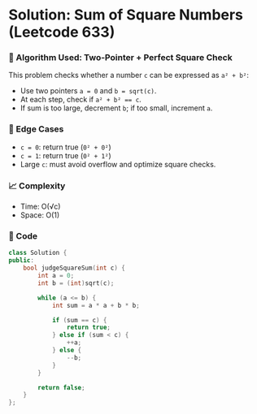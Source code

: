 # Solution: Sum of Square Numbers (Leetcode 633)

### 🧠 Algorithm Used: Two-Pointer + Perfect Square Check

This problem checks whether a number `c` can be expressed as `a² + b²`:

- Use two pointers `a = 0` and `b = sqrt(c)`.
- At each step, check if `a² + b² == c`.
- If sum is too large, decrement `b`; if too small, increment `a`.

### 🧪 Edge Cases

- `c = 0`: return true (`0² + 0²`)
- `c = 1`: return true (`0² + 1²`)
- Large `c`: must avoid overflow and optimize square checks.

### 📈 Complexity

- Time: O(√c)
- Space: O(1)

### 🧾 Code

```cpp
class Solution {
public:
    bool judgeSquareSum(int c) {
        int a = 0;
        int b = (int)sqrt(c);

        while (a <= b) {
            int sum = a * a + b * b;

            if (sum == c) {
                return true;
            } else if (sum < c) {
                ++a;
            } else {
                --b;
            }
        }

        return false;
    }
};
```

